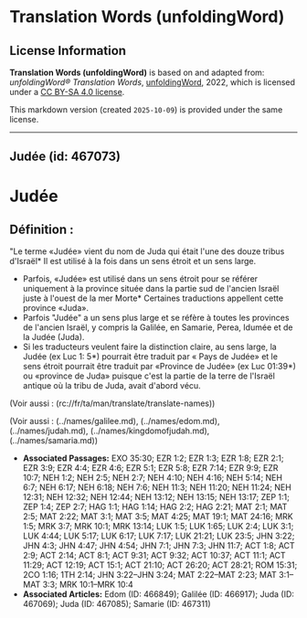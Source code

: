 # Translation Words (unfoldingWord)

## License Information

**Translation Words (unfoldingWord)** is based on and adapted from: _unfoldingWord® Translation Words_, [unfoldingWord](https://unfoldingword.org/utw), 2022, which is licensed under a [CC BY-SA 4.0 license](https://creativecommons.org/licenses/by-sa/4.0/legalcode.en).

This markdown version (created `2025-10-09`) is provided under the same license.



--------------------------------

## Judée (id: 467073)

Judée
=====

Définition :
------------

"Le terme «Judée» vient du nom de Juda qui était l'une des douze tribus d'Israël\* Il est utilisé à la fois dans un sens étroit et un sens large.

* Parfois, «Judée» est utilisé dans un sens étroit pour se référer uniquement à la province située dans la partie sud de l'ancien Israël juste à l'ouest de la mer Morte\* Certaines traductions appellent cette province «Juda».
* Parfois "Judée" a un sens plus large et se réfère à toutes les provinces de l'ancien Israël, y compris la Galilée, en Samarie, Perea, Idumée et de la Judée (Juda).
* Si les traducteurs veulent faire la distinction claire, au sens large, la Judée (ex Luc 1: 5\*) pourrait être traduit par « Pays de Judée» et le sens étroit pourrait être traduit par «Province de Judée» (ex Luc 01:39\*) ou «province de Juda» puisque c'est la partie de la terre de l'Israël antique où la tribu de Juda, avait d'abord vécu.

(Voir aussi : (rc://fr/ta/man/translate/translate\-names))

(Voir aussi : (../names/galilee.md), (../names/edom.md), (../names/judah.md), (../names/kingdomofjudah.md), (../names/samaria.md))

* **Associated Passages:** EXO 35:30; EZR 1:2; EZR 1:3; EZR 1:8; EZR 2:1; EZR 3:9; EZR 4:4; EZR 4:6; EZR 5:1; EZR 5:8; EZR 7:14; EZR 9:9; EZR 10:7; NEH 1:2; NEH 2:5; NEH 2:7; NEH 4:10; NEH 4:16; NEH 5:14; NEH 6:7; NEH 6:17; NEH 6:18; NEH 7:6; NEH 11:3; NEH 11:20; NEH 11:24; NEH 12:31; NEH 12:32; NEH 12:44; NEH 13:12; NEH 13:15; NEH 13:17; ZEP 1:1; ZEP 1:4; ZEP 2:7; HAG 1:1; HAG 1:14; HAG 2:2; HAG 2:21; MAT 2:1; MAT 2:5; MAT 2:22; MAT 3:1; MAT 3:5; MAT 4:25; MAT 19:1; MAT 24:16; MRK 1:5; MRK 3:7; MRK 10:1; MRK 13:14; LUK 1:5; LUK 1:65; LUK 2:4; LUK 3:1; LUK 4:44; LUK 5:17; LUK 6:17; LUK 7:17; LUK 21:21; LUK 23:5; JHN 3:22; JHN 4:3; JHN 4:47; JHN 4:54; JHN 7:1; JHN 7:3; JHN 11:7; ACT 1:8; ACT 2:9; ACT 2:14; ACT 8:1; ACT 9:31; ACT 9:32; ACT 10:37; ACT 11:1; ACT 11:29; ACT 12:19; ACT 15:1; ACT 21:10; ACT 26:20; ACT 28:21; ROM 15:31; 2CO 1:16; 1TH 2:14; JHN 3:22–JHN 3:24; MAT 2:22–MAT 2:23; MAT 3:1–MAT 3:3; MRK 10:1–MRK 10:4
* **Associated Articles:** Edom  (ID: 466849); Galilée (ID: 466917); Juda (ID: 467069); Juda (ID: 467085); Samarie (ID: 467311)

